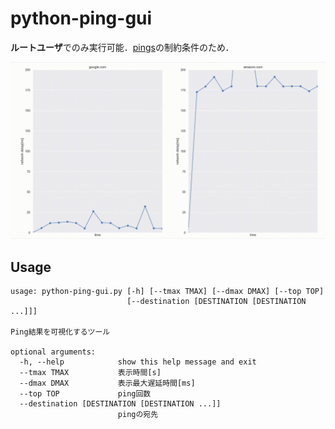 # python-ping-gui

**ルートユーザ**でのみ実行可能．[pings](https://github.com/satoshi03/pings)の制約条件のため．

![サンプル画像](./sample.gif)

## Usage

```
usage: python-ping-gui.py [-h] [--tmax TMAX] [--dmax DMAX] [--top TOP]
                          [--destination [DESTINATION [DESTINATION ...]]]

Ping結果を可視化するツール

optional arguments:
  -h, --help            show this help message and exit
  --tmax TMAX           表示時間[s]
  --dmax DMAX           表示最大遅延時間[ms]
  --top TOP             ping回数
  --destination [DESTINATION [DESTINATION ...]]
                        pingの宛先

```
